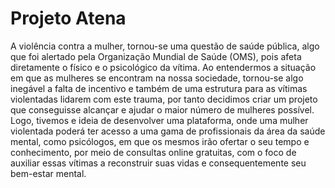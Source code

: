 
# Projeto Atena

A violência contra a mulher, tornou-se uma questão de saúde pública, algo que
foi alertado pela Organização Mundial de Saúde (OMS), pois afeta diretamente o físico
e o psicológico da vítima. Ao entendermos a situação em que as mulheres se
encontram na nossa sociedade, tornou-se algo inegável a falta de incentivo e também
de uma estrutura para as vítimas violentadas lidarem com este trauma, por tanto
decidimos criar um projeto que conseguisse alcançar e ajudar o maior número de
mulheres possível. Logo, tivemos e ideia de desenvolver uma plataforma, onde uma
mulher violentada poderá ter acesso a uma gama de profissionais da área da saúde
mental, como psicólogos, em que os mesmos irão ofertar o seu tempo e
conhecimento, por meio de consultas online gratuitas, com o foco de auxiliar essas
vítimas a reconstruir suas vidas e consequentemente seu bem-estar mental.

